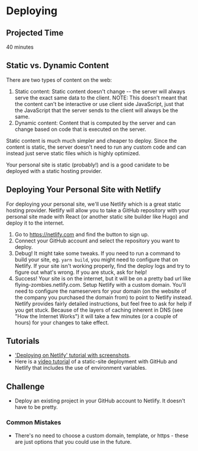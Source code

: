 # Deploying

## Projected Time
40 minutes

## Static vs. Dynamic Content
There are two types of content on the web:
1. Static content: Static content doesn't change -- the server will always serve the exact same data to the client. NOTE: This doesn't meant that the content can't be interactive or use client side JavaScript, just that the JavaScript that the server sends to the client will always be the same.
2. Dynamic content: Content that is computed by the server and can change based on code that is executed on the server.

Static content is much much simpler and cheaper to deploy. Since the content is static, the server doesn't need to run any custom code and can instead just serve static files which is highly optimized.

Your personal site is static (probably!) and is a good canidate to be deployed with a static hosting provider.

## Deploying Your Personal Site with Netlify

For deploying your personal site, we'll use Netlify which is a great static hosting provider. Netlify will allow you to take a GitHub repository with your personal site made with React (or another static site builder like Hugo) and deploy it to the internet.

1. Go to https://netlify.com and find the button to sign up.
2. Connect your GitHub account and select the repository you want to deploy.
3. Debug! It might take some tweaks. If you need to run a command to build your site, eg. `yarn build`, you might need to configure that on Netlify. If your site isn't working properly, find the deploy logs and try to figure out what's wrong. If you are stuck, ask for help!
4. Success! Your site is on the internet, but it will be on a pretty bad url like flying-zombies.netlify.com. Setup Netlify with a custom domain. You'll need to configure the nameservers for your domain (on the website of the company you purchased the domain from) to point to Netlify instead. Netlify provides fairly detailed instructions, but feel free to ask for help if you get stuck. Because of the layers of caching inherent in DNS (see "How the Internet Works") it will take a few minutes (or a couple of hours) for your changes to take effect.

## Tutorials
- ['Deploying on Netlify' tutorial with screenshots](https://www.netlify.com/blog/2016/10/27/a-step-by-step-guide-deploying-a-static-site-or-single-page-app/).
- Here is a [video tutorial](https://www.youtube.com/watch?v=vkoVJkWb84A) of a static-site deployment with GitHub and Netlify that includes the use of environment variables.

## Challenge
- Deploy an existing project in your GitHub account to Netlify. It doesn't have to be pretty.

### Common Mistakes
- There's no need to choose a custom domain, template, or https - these are just options that you could use in the future.
